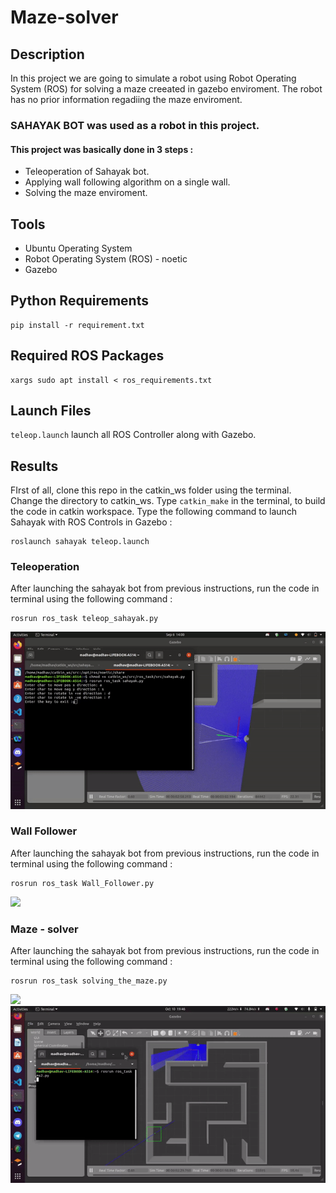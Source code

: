 # Maze-solver

## Description 
In this project we are going to simulate a robot using Robot Operating System (ROS) for solving a maze creeated in gazebo enviroment.
The robot has no prior information regadiing the maze enviroment.
### SAHAYAK BOT was used as a robot in this project. 
#### This project was basically done in 3 steps :
* Teleoperation of Sahayak bot.
* Applying wall following algorithm on a single wall.
* Solving the maze enviroment.

## Tools
* Ubuntu Operating System
* Robot Operating System (ROS) - noetic
* Gazebo
## Python Requirements
``` shell
pip install -r requirement.txt
```
## Required ROS Packages
``` shell
xargs sudo apt install < ros_requirements.txt
```

## Launch Files
`teleop.launch` launch all ROS Controller along with Gazebo.

## Results
FIrst of all, clone this repo in the catkin_ws folder using the terminal.
Change the directory to catkin_ws.
Type  ```catkin_make``` in the terminal, to build the code in catkin workspace.
Type the following command to launch Sahayak with ROS Controls in Gazebo :
``` shell
roslaunch sahayak teleop.launch
```
### Teleoperation
After launching the sahayak bot from previous instructions, run the code in terminal using the following command :
``` shell
rosrun ros_task teleop_sahayak.py
```
![](https://github.com/msi-67/Maze-solver/blob/main/teleop.gif)

### Wall Follower

After launching the sahayak bot from previous instructions, run the code in terminal using the following command :
``` shell
rosrun ros_task Wall_Follower.py
```
![](https://github.com/msi-67/Maze-solver/blob/main/wall_follower.gif)

### Maze - solver

After launching the sahayak bot from previous instructions, run the code in terminal using the following command :
``` shell
rosrun ros_task solving_the_maze.py
```
![](https://github.com/msi-67/Maze-solver/blob/main/maze-solver-1.gif)
![](https://github.com/msi-67/Maze-solver/blob/main/maze-2.gif)

